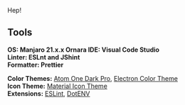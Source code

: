 Hep! 


## Tools

**OS: Manjaro 21.x.x Ornara
IDE: Visual Code Studio  
Linter: ESLnt and JShint  
Formatter: Prettier**  

**Color Themes:** [Atom One Dark Pro](https://marketplace.visualstudio.com/items/akamud.vscode-theme-onedark), [Electron Color Theme](https://marketplace.visualstudio.com/items?itemName=kuscamara.electron)  
**Icon Theme:** [Material Icon Theme](https://marketplace.visualstudio.com/items?itemName=PKief.material-icon-theme)  
**Extensions:** [ESLint](https://marketplace.visualstudio.com/items?itemName=dbaeumer.vscode-eslint), [DotENV](https://marketplace.visualstudio.com/items?itemName=mikestead.dotenv)
